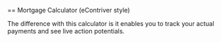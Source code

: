 == Mortgage Calculator (eContriver style)

The difference with this calculator is it enables you to track your actual payments and see live action potentials.